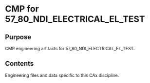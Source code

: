 # CMP for 57_80_NDI_ELECTRICAL_EL_TEST

## Purpose
CMP engineering artifacts for 57_80_NDI_ELECTRICAL_EL_TEST.

## Contents
Engineering files and data specific to this CAx discipline.
